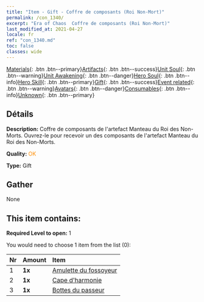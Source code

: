 ```yaml
---
title: "Item - Gift - Coffre de composants (Roi Non-Mort)"
permalink: /con_1340/
excerpt: "Era of Chaos  Coffre de composants (Roi Non-Mort)"
last_modified_at: 2021-04-27
locale: fr
ref: "con_1340.md"
toc: false
classes: wide
---
```

 [Materials](/ItemsFR/){: .btn .btn--primary}[Artifacts](/ItemsFR/Artifacts/){: .btn .btn--success}[Unit Soul](/ItemsFR/UnitSoul/){: .btn .btn--warning}[Unit Awakening](/ItemsFR/UnitAwakening/){: .btn .btn--danger}[Hero Soul](/ItemsFR/HeroSoul/){: .btn .btn--info}[Hero Skill](/ItemsFR/HeroSkill/){: .btn .btn--primary}[Gift](/ItemsFR/Gift/){: .btn .btn--success}[Event related](/ItemsFR/Events/){: .btn .btn--warning}[Avatars](/ItemsFR/Avatars/){: .btn .btn--danger}[Consumables](/ItemsFR/Consumables/){: .btn .btn--info}[Unknown](/ItemsFR/Unknown/){: .btn .btn--primary}

## Détails
 **Description:** Coffre de composants de l'artefact Manteau du Roi des Non-Morts. Ouvrez-le pour recevoir un des composants de l'artefact Manteau du Roi des Non-Morts.

 **Quality:** <span style="color: #FF8C00">OK</span>

 **Type:** Gift

## Gather

  None

## This item contains:

 **Required Level to open:** 1

 You would need to choose 1 item from the list (0):

  | Nr | Amount |     Item    |
  |:---|:-------|:------------|
  | 1 |  **1x** | [Amulette du fossoyeur](/ItemsFR/art_129/) |  | 
  | 2 |  **1x** | [Cape d'harmonie](/ItemsFR/art_130/) |  | 
  | 3 |  **1x** | [Bottes du passeur](/ItemsFR/art_131/) |  | 
